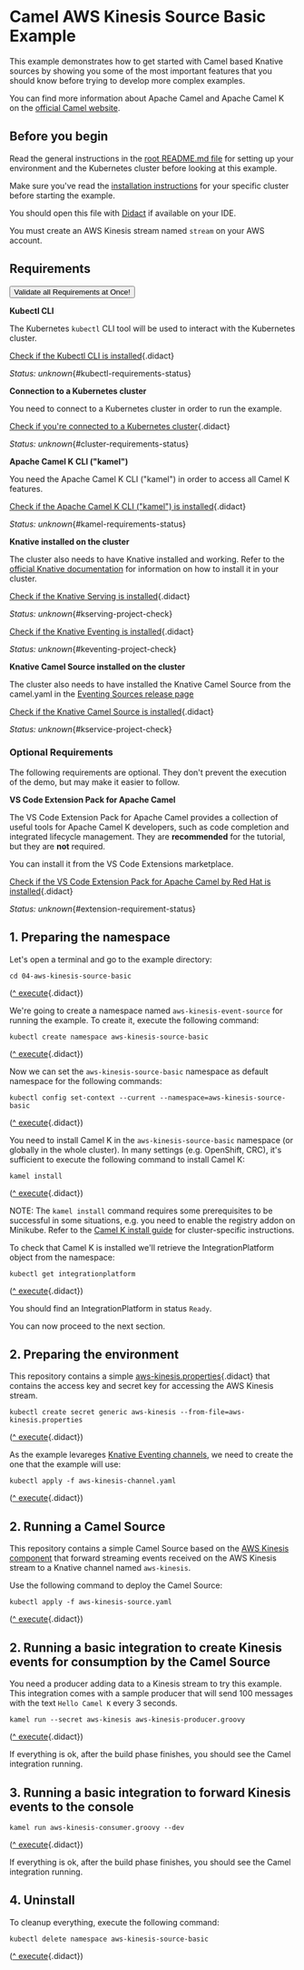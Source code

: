 # Camel AWS Kinesis Source Basic Example

This example demonstrates how to get started with Camel based Knative sources by showing you some of the most important
features that you should know before trying to develop more complex examples.

You can find more information about Apache Camel and Apache Camel K on the [official Camel website](https://camel.apache.org).

## Before you begin

Read the general instructions in the [root README.md file](../README.md) for setting up your environment and the Kubernetes cluster before looking at this example.

Make sure you've read the [installation instructions](https://camel.apache.org/camel-k/latest/installation/installation.html) for your specific
cluster before starting the example.

You should open this file with [Didact](https://marketplace.visualstudio.com/items?itemName=redhat.vscode-didact) if available on your IDE.

You must create an AWS Kinesis stream named `stream` on your AWS account.

## Requirements

<a href='didact://?commandId=vscode.didact.validateAllRequirements' title='Validate all requirements!'><button>Validate all Requirements at Once!</button></a>

**Kubectl CLI**

The Kubernetes `kubectl` CLI tool will be used to interact with the Kubernetes cluster.

[Check if the Kubectl CLI is installed](didact://?commandId=vscode.didact.cliCommandSuccessful&text=kubectl-requirements-status$$kubectl%20help&completion=Checked%20kubectl%20tool%20availability "Tests to see if `kubectl help` returns a 0 return code"){.didact}

*Status: unknown*{#kubectl-requirements-status}

**Connection to a Kubernetes cluster**

You need to connect to a Kubernetes cluster in order to run the example.

[Check if you're connected to a Kubernetes cluster](didact://?commandId=vscode.didact.cliCommandSuccessful&text=cluster-requirements-status$$kubectl%20get%20pod&completion=Checked%20Kubernetes%20connection "Tests to see if `kubectl get pod` returns a 0 return code"){.didact}

*Status: unknown*{#cluster-requirements-status}

**Apache Camel K CLI ("kamel")**

You need the Apache Camel K CLI ("kamel") in order to access all Camel K features.

[Check if the Apache Camel K CLI ("kamel") is installed](didact://?commandId=vscode.didact.requirementCheck&text=kamel-requirements-status$$kamel%20version$$Camel%20K%20Client&completion=Checked%20if%20Camel%20K%20CLI%20is%20available%20on%20this%20system. "Tests to see if `kamel version` returns a result"){.didact}

*Status: unknown*{#kamel-requirements-status}

**Knative installed on the cluster**

The cluster also needs to have Knative installed and working. Refer to the [official Knative documentation](https://knative.dev/v0.15-docs/install/) for information on how to install it in your cluster.

[Check if the Knative Serving is installed](didact://?commandId=vscode.didact.requirementCheck&text=kserving-project-check$$kubectl%20api-resources%20--api-group=serving.knative.dev$$kservice%2Cksvc&completion=Verified%20Knative%20services%20installation. "Verifies if Knative Serving is installed"){.didact}

*Status: unknown*{#kserving-project-check}

[Check if the Knative Eventing is installed](didact://?commandId=vscode.didact.requirementCheck&text=keventing-project-check$$kubectl%20api-resources%20--api-group=messaging.knative.dev$$inmemorychannels&completion=Verified%20Knative%20eventing%20services%20installation. "Verifies if Knative Eventing is installed"){.didact}

*Status: unknown*{#keventing-project-check}

**Knative Camel Source installed on the cluster**

The cluster also needs to have installed the Knative Camel Source from the camel.yaml in the [Eventing Sources release page](https://github.com/knative/eventing-contrib/releases/tag/v0.15.0)

[Check if the Knative Camel Source is installed](didact://?commandId=vscode.didact.requirementCheck&text=kservice-project-check$$kubectl%20api-resources%20--api-group=sources.knative.dev$$camelsources&completion=Verified%20Knative%20Camel%20Source%20installation. "Verifies if Knative Camel Source is installed"){.didact}

*Status: unknown*{#kservice-project-check}

### Optional Requirements

The following requirements are optional. They don't prevent the execution of the demo, but may make it easier to follow.

**VS Code Extension Pack for Apache Camel**

The VS Code Extension Pack for Apache Camel provides a collection of useful tools for Apache Camel K developers,
such as code completion and integrated lifecycle management. They are **recommended** for the tutorial, but they are **not**
required.

You can install it from the VS Code Extensions marketplace.

[Check if the VS Code Extension Pack for Apache Camel by Red Hat is installed](didact://?commandId=vscode.didact.extensionRequirementCheck&text=extension-requirement-status$$redhat.apache-camel-extension-pack&completion=Camel%20extension%20pack%20is%20available%20on%20this%20system. "Checks the VS Code workspace to make sure the extension pack is installed"){.didact}

*Status: unknown*{#extension-requirement-status}

## 1. Preparing the namespace

Let's open a terminal and go to the example directory:

```
cd 04-aws-kinesis-source-basic
```
([^ execute](didact://?commandId=vscode.didact.sendNamedTerminalAString&text=camelTerm$$cd%2004-aws-kinesis-source-basic&completion=Executed%20command. "Opens a new terminal and sends the command above"){.didact})


We're going to create a namespace named `aws-kinesis-event-source` for running the example. To create it, execute the following command:

```
kubectl create namespace aws-kinesis-source-basic
```
([^ execute](didact://?commandId=vscode.didact.sendNamedTerminalAString&text=camelTerm$$kubectl%20create%20namespace%20aws-kinesis-source-basic&completion=New%20project%20creation. "Opens a new terminal and sends the command above"){.didact})

Now we can set the `aws-kinesis-source-basic` namespace as default namespace for the following commands:

```
kubectl config set-context --current --namespace=aws-kinesis-source-basic
```
([^ execute](didact://?commandId=vscode.didact.sendNamedTerminalAString&text=camelTerm$$kubectl%20config%20set-context%20--current%20--namespace%3Daws-kinesis-source-basic&completion=New%20project%20creation. "Opens a new terminal and sends the command above"){.didact})

You need to install Camel K in the `aws-kinesis-source-basic` namespace (or globally in the whole cluster).
In many settings (e.g. OpenShift, CRC), it's sufficient to execute the following command to install Camel K:

```
kamel install
```
([^ execute](didact://?commandId=vscode.didact.sendNamedTerminalAString&text=camelTerm$$kamel%20install&completion=Installing%20Camel%20K. "Opens a new terminal and sends the command above"){.didact})

NOTE: The `kamel install` command requires some prerequisites to be successful in some situations, e.g. you need to enable the registry addon on Minikube. Refer to the [Camel K install guide](https://camel.apache.org/camel-k/latest/installation/installation.html) for cluster-specific instructions.

To check that Camel K is installed we'll retrieve the IntegrationPlatform object from the namespace:

```
kubectl get integrationplatform
```
([^ execute](didact://?commandId=vscode.didact.sendNamedTerminalAString&text=camelTerm$$kubectl%20get%20integrationplatform&completion=Executed%20Command. "Opens a new terminal and sends the command above"){.didact})

You should find an IntegrationPlatform in status `Ready`.

You can now proceed to the next section.

## 2. Preparing the environment

This repository contains a simple [aws-kinesis.properties](didact://?commandId=vscode.openFolder&projectFilePath=04-aws-kinesis-source-basic/aws-kinesis.properties&completion=Opened%20the%aws-kinesis.properties%20file "Opens the aws-kinesis.properties file"){.didact} that contains the access key and secret key for accessing the AWS Kinesis stream.

```
kubectl create secret generic aws-kinesis --from-file=aws-kinesis.properties
```
([^ execute](didact://?commandId=vscode.didact.sendNamedTerminalAString&text=camelTerm$$kubectl%20create%20secret%20generic%20aws-kinesis%20--from-file%3Daws-kinesis.properties&completion=secret%20%22aws-kinesis%22%20created. "Create a secret with AWS Kinesis credentials"){.didact})

As the example levareges [Knative Eventing channels](https://knative.dev/v0.15-docs/eventing/channels/), we need to create the one that the example will use:

```
kubectl apply -f aws-kinesis-channel.yaml
```
([^ execute](didact://?commandId=vscode.didact.sendNamedTerminalAString&text=camelTerm$$kubectl%20apply%20-f%20aws-kinesis-channel.yaml&completion=inmemorychannel.messaging.knative.dev/aws-kinesis$20created. "Create a Knative InMemoryChannel named aws-kinesis"){.didact})


## 2. Running a Camel Source

This repository contains a simple Camel Source based on the [AWS Kinesis component](https://camel.apache.org/components/latest/aws-kinesis-component.html) that forward streaming events received on the AWS Kinesis stream to a Knative channel named `aws-kinesis`.

Use the following command to deploy the Camel Source:

```
kubectl apply -f aws-kinesis-source.yaml
```
([^ execute](didact://?commandId=vscode.didact.sendNamedTerminalAString&text=camelTerm$$kubectl%20apply%20-f%20aws-kinesis-source.yaml&completion=camelsource.sources.knative.dev/camel-aws-kinesis-source%20created. "Opens a new terminal and sends the command above"){.didact})

## 2. Running a basic integration to create Kinesis events for consumption by the Camel Source

You need a producer adding data to a Kinesis stream to try this example. This integration
comes with a sample producer that will send 100 messages with the text `Hello Camel K`
every 3 seconds.

```
kamel run --secret aws-kinesis aws-kinesis-producer.groovy
```
([^ execute](didact://?commandId=vscode.didact.sendNamedTerminalAString&text=camelTerm$$kamel%20run%20--secret%20aws-kinesis%20aws-kinesis-producer.groovy&completion=Camel%20K%20aws-kinesis-producer%20integration%20run%20in%20dev%20mode. "Opens a new terminal and sends the command above"){.didact})

If everything is ok, after the build phase finishes, you should see the Camel integration running.

## 3. Running a basic integration to forward Kinesis events to the console

```
kamel run aws-kinesis-consumer.groovy --dev
```
([^ execute](didact://?commandId=vscode.didact.sendNamedTerminalAString&text=camelTerm$$kamel%20run%20aws-kinesis-consumer.groovy%20--dev&completion=Camel%20K%20aws-kinesis-consumer%20integration%20run%20in%20dev%20mode. "Opens a new terminal and sends the command above"){.didact})

If everything is ok, after the build phase finishes, you should see the Camel integration running.


## 4. Uninstall

To cleanup everything, execute the following command:

```kubectl delete namespace aws-kinesis-source-basic```

([^ execute](didact://?commandId=vscode.didact.sendNamedTerminalAString&text=camelTerm$$kubectl%20delete%20namespace%20aws-kinesis-source-basic&completion=Removed%20the%20namespace%20from%20the%20cluster. "Cleans up the cluster after running the example"){.didact})
